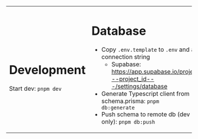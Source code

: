 <table>
<tr>
<td>
<h1>Development</h1>
Start dev: <code>pnpm dev</code>
</td>
<td>
<h1>Database</h1>

- Copy <code>.env.template</code> to <code>.env</code> and add connection string
  - Supabase: https://app.supabase.io/project/---project_id---/settings/database
- Generate Typescript client from schema.prisma: <code>pnpm db:generate</code>
- Push schema to remote db (dev only): <code>pnpm db:push</code>
</td>
</tr>
</table>